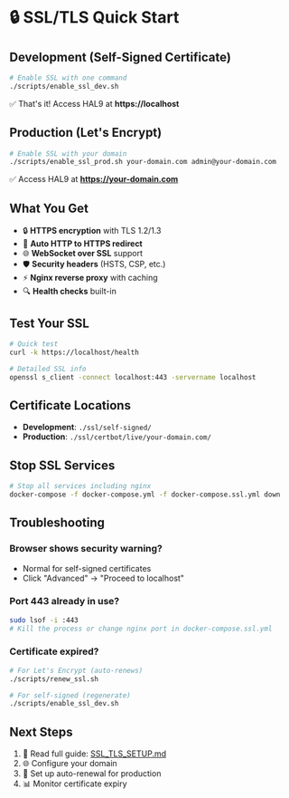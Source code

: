 # 🔒 SSL/TLS Quick Start

## Development (Self-Signed Certificate)

```bash
# Enable SSL with one command
./scripts/enable_ssl_dev.sh
```

✅ That's it! Access HAL9 at **https://localhost**

## Production (Let's Encrypt)

```bash
# Enable SSL with your domain
./scripts/enable_ssl_prod.sh your-domain.com admin@your-domain.com
```

✅ Access HAL9 at **https://your-domain.com**

## What You Get

- 🔒 **HTTPS encryption** with TLS 1.2/1.3
- 🔄 **Auto HTTP to HTTPS redirect**
- 🌐 **WebSocket over SSL** support
- 🛡️ **Security headers** (HSTS, CSP, etc.)
- ⚡ **Nginx reverse proxy** with caching
- 🔍 **Health checks** built-in

## Test Your SSL

```bash
# Quick test
curl -k https://localhost/health

# Detailed SSL info
openssl s_client -connect localhost:443 -servername localhost
```

## Certificate Locations

- **Development**: `./ssl/self-signed/`
- **Production**: `./ssl/certbot/live/your-domain.com/`

## Stop SSL Services

```bash
# Stop all services including nginx
docker-compose -f docker-compose.yml -f docker-compose.ssl.yml down
```

## Troubleshooting

### Browser shows security warning?
- Normal for self-signed certificates
- Click "Advanced" → "Proceed to localhost"

### Port 443 already in use?
```bash
sudo lsof -i :443
# Kill the process or change nginx port in docker-compose.ssl.yml
```

### Certificate expired?
```bash
# For Let's Encrypt (auto-renews)
./scripts/renew_ssl.sh

# For self-signed (regenerate)
./scripts/enable_ssl_dev.sh
```

## Next Steps

1. 📖 Read full guide: [SSL_TLS_SETUP.md](./SSL_TLS_SETUP.md)
2. 🌐 Configure your domain
3. 🔐 Set up auto-renewal for production
4. 📊 Monitor certificate expiry